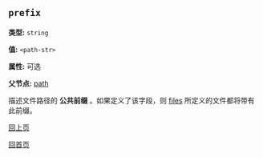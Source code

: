 `prefix`
----------

**类型:** `string`

**值:** `<path-str>`

**属性:** 可选

**父节点:** [path](path.md)

描述文件路径的 **公共前缀** 。如果定义了该字段，则 [files](files.md) 所定义的文件都将带有此前缀。

[回上页](../sync.md)

[回首页](../../index.md)
